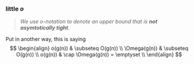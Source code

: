 




### little $o$
> _We use $o$-notation to denote an upper bound that is **not asymtotically tight**._

Put in another way, this is saying
$$
\begin{align}
  o(g(n))      & \subseteq O(g(n)) \\
  \Omega(g(n)) & \subseteq O(g(n)) \\
  o(g(n))      & \cap \Omega(g(n)) = \emptyset \\
\end{align}
$$





